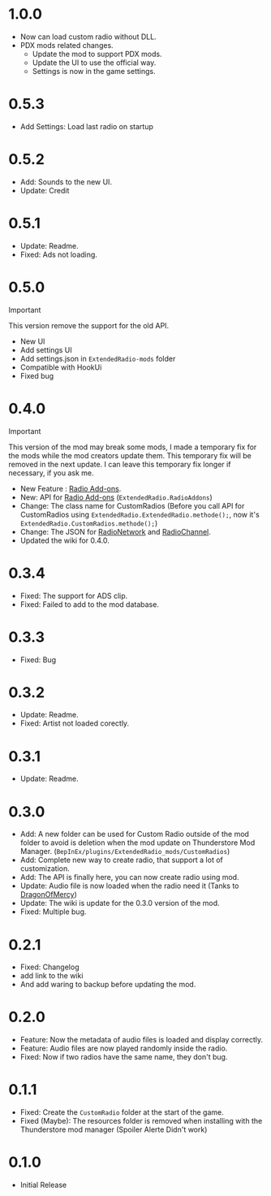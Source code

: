 
# 1.0.0
- Now can load custom radio without DLL.
- PDX mods related changes.
    - Update the mod to support PDX mods.
    - Update the UI to use the official way.
    - Settings is now in the game settings.

# 0.5.3
- Add Settings: Load last radio on startup

# 0.5.2
- Add: Sounds to the new UI.
- Update: Credit

# 0.5.1
- Update: Readme.
- Fixed: Ads not loading.

# 0.5.0
> [!IMPORTANT]  
> This version remove the support for the old API.

- New UI
- Add settings UI
- Add settings.json in `ExtendedRadio-mods` folder
- Compatible with HookUi
- Fixed bug

# 0.4.0
> [!IMPORTANT]  
This version of the mod may break some mods, I made a temporary fix for the mods while the mod creators update them. This temporary fix will be removed in the next update. I can leave this temporary fix longer if necessary, if you ask me.

- New Feature : [Radio Add-ons](https://github.com/AlphaGaming7780/ExtendedRadio/wiki/RadioAddons).
- New: API for [Radio Add-ons](https://github.com/AlphaGaming7780/ExtendedRadio/wiki/RadioAddons) (`ExtendedRadio.RadioAddons`)
- Change: The class name for CustomRadios (Before you call API for CustomRadios using `ExtendedRadio.ExtendedRadio.methode();`, now it's `ExtendedRadio.CustomRadios.methode();`)
- Change: The JSON for [RadioNetwork](https://github.com/AlphaGaming7780/ExtendedRadio/wiki/Radio-Elements#radio-network) and [RadioChannel](https://github.com/AlphaGaming7780/ExtendedRadio/wiki/Radio-Elements#radio-channel).
- Updated the wiki for 0.4.0.

# 0.3.4
- Fixed: The support for ADS clip.
- Fixed: Failed to add to the mod database.

# 0.3.3
- Fixed: Bug

# 0.3.2
- Update: Readme.
- Fixed: Artist not loaded corectly.

# 0.3.1
- Update: Readme.

# 0.3.0
- Add: A new folder can be used for Custom Radio outside of the mod folder to avoid is deletion when the mod update on Thunderstore Mod Manager. (`BepInEx/plugins/ExtendedRadio_mods/CustomRadios`)
- Add: Complete new way to create radio, that support a lot of customization.
- Add: The API is finally here, you can now create radio using mod.
- Update: Audio file is now loaded when the radio need it (Tanks to [DragonOfMercy](https://github.com/dragonofmercy))
- Update: The wiki is update for the 0.3.0 version of the mod.
- Fixed: Multiple bug.

# 0.2.1
- Fixed: Changelog
- add link to the wiki
- And add waring to backup before updating the mod.

# 0.2.0
- Feature: Now the metadata of audio files is loaded and display correctly.
- Feature: Audio files are now played randomly inside the radio.
- Fixed: Now if two radios have the same name, they don't bug.

# 0.1.1
- Fixed: Create the `CustomRadio` folder at the start of the game.
- Fixed (Maybe): The resources folder is removed when installing with the Thunderstore mod manager (Spoiler Alerte Didn't work)

# 0.1.0
- Initial Release